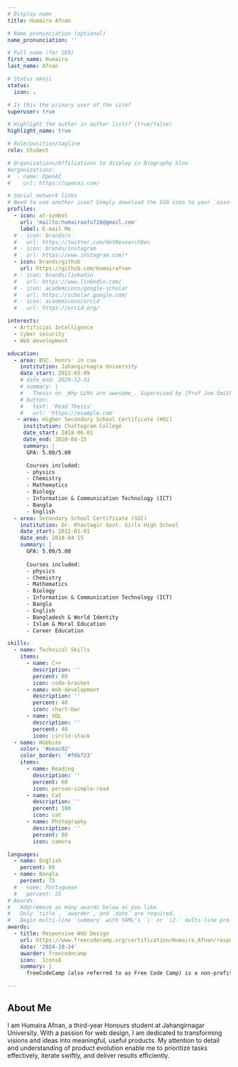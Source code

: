 ```yaml
---
# Display name
title: Humaira Afnan

# Name pronunciation (optional)
name_pronunciation: ''

# Full name (for SEO)
first_name: Humaira
last_name: Afnan

# Status emoji
status:
  icon: ☕️

# Is this the primary user of the site?
superuser: true

# Highlight the author in author lists? (true/false)
highlight_name: true

# Role/position/tagline
role: Student

# Organizations/Affiliations to display in Biography blox
#organizations:
#  - name: OpenAI
#    url: https://openai.com/

# Social network links
# Need to use another icon? Simply download the SVG icon to your `assets/media/icons/` folder.
profiles:
  - icon: at-symbol
    url: 'mailto:humairaafu716@gmail.com'
    label: E-mail Me
  # - icon: brands/x
  #   url: https://twitter.com/GetResearchDev
  # - icon: brands/instagram
  #   url: https://www.instagram.com/*
  - icon: brands/github
    url: https://github.com/Humairafnan
  # - icon: brands/linkedin
  #   url: https://www.linkedin.com/
  # - icon: academicons/google-scholar
  #   url: https://scholar.google.com/
  # - icon: academicons/orcid
  #   url: https://orcid.org/

interests:
  - Artificial Intelligence
  - Cyber security
  - Web development

education:
  - area: BSC. honrs' in cse
    institution: Jahangirnagra University
    date_start: 2022-03-09
    # date_end: 2020-12-31
    # summary: |
    #   Thesis on _Why LLMs are awesome_. Supervised by [Prof Joe Smith](https://example.com). Presented papers at 5 IEEE conferences with the contributions being published in 2 Springer journals.
    # button:
    #   text: 'Read Thesis'
    #   url: 'https://example.com'
   - area: Higher Secondary School Certificate (HSC)
     institution: Chattogram College
     date_start: 2018-06-01
     date_end: 2020-04-15
     summary: |
      GPA: 5.00/5.00

      Courses included:
      - physics
      - Chemistry
      - Mathematics
      - Biology
      - Information & Communication Technology (ICT)
      - Bangla
      - English
  - area: Secondary School Certificate (SSC)
    institution: Dr. Khastagir Govt. Girls High School
    date_start: 2012-01-01
    date_end: 2018-04-15
    summary: |
      GPA: 5.00/5.00
      
      Courses included:
      - physics
      - Chemistry
      - Mathematics
      - Biology
      - Information & Communication Technology (ICT)
      - Bangla
      - English
      - Bangladesh & World Identity
      - Islam & Moral Education
      - Career Education

skills:
  - name: Technical Skills
    items:
      - name: C++
        description: ''
        percent: 80
        icon: code-bracket
      - name: Web-development
        description: ''
        percent: 40
        icon: chart-bar
      - name: SQL
        description: ''
        percent: 40
        icon: circle-stack
  - name: Hobbies
    color: '#eeac02'
    color_border: '#f0bf23'
    items:
      - name: Reading
        description: ''
        percent: 60
        icon: person-simple-read
      - name: Cat
        description: ''
        percent: 100
        icon: cat
      - name: Photography
        description: ''
        percent: 80
        icon: camera

languages:
  - name: English
    percent: 60
  - name: Bangla
    percent: 75
  # - name: Portuguese
  #   percent: 25
# Awards.
#   Add/remove as many awards below as you like.
#   Only `title`, `awarder`, and `date` are required.
#   Begin multi-line `summary` with YAML's `|` or `|2-` multi-line prefix and indent 2 spaces below.
awards:
  - title: Responsive Web Design
    url: https://www.freecodecamp.org/certification/Humaira_Afnan/responsive-web-design
    date: '2024-10-24'
    awarder: freecodecamp
    icon:  Icons8
    summary: |
      freeCodeCamp (also referred to as Free Code Camp) is a non-profit educational organization that consists of an interactive learning web platform, an online community forum, chat rooms, online publications and local organizations that intend to make learning software development accessible to anyone.

---
```


## About Me

I am Humaira Afnan, a third-year Honours student at Jahangirnagar University. With a passion for web design, I am dedicated to transforming visions and ideas into meaningful, useful products. My attention to detail and understanding of product evolution enable me to prioritize tasks effectively, iterate swiftly, and deliver results efficiently.
